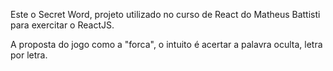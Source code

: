 Este o Secret Word, projeto utilizado no curso de React do Matheus Battisti para exercitar o ReactJS.

A proposta do jogo como a "forca", o intuito é acertar a palavra oculta, letra por letra.